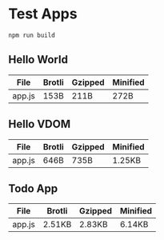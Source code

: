 # Test Apps

`npm run build`


## Hello World

| File                       | Brotli   | Gzipped  | Minified |
|----------------------------|----------|----------|----------|
| app.js                     | 153B     | 211B     | 272B     |



## Hello VDOM

| File                       | Brotli   | Gzipped  | Minified |
|----------------------------|----------|----------|----------|
| app.js                     | 646B     | 735B     | 1.25KB   |



## Todo App

| File                       | Brotli   | Gzipped  | Minified |
|----------------------------|----------|----------|----------|
| app.js                     | 2.51KB   | 2.83KB   | 6.14KB   |

